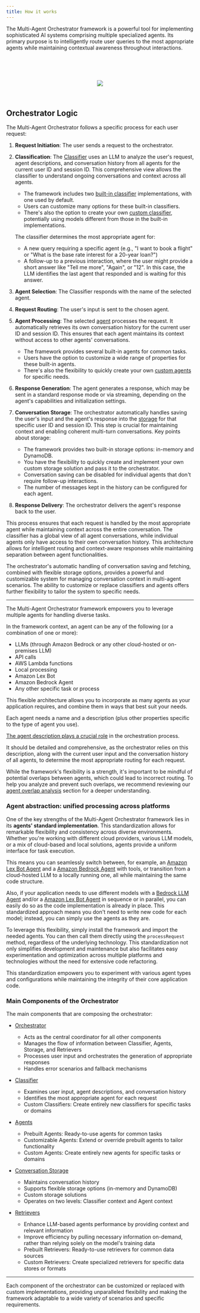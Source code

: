 ```yaml
---
title: How it works
---
```


The Multi-Agent Orchestrator framework is a powerful tool for implementing sophisticated AI systems comprising multiple specialized agents. Its primary purpose is to intelligently route user queries to the most appropriate agents while maintaining contextual awareness throughout interactions.

<br>

<br>
<br>
<p align="center">
<img src="/multi-agent-orchestrator/flow.jpg">
</p>
<br>

## Orchestrator Logic

The Multi-Agent Orchestrator follows a specific process for each user request:

1. **Request Initiation**: The user sends a request to the orchestrator.

2. **Classification**: The [Classifier](/multi-agent-orchestrator/classifiers/overview) uses an LLM to analyze the user's request, agent descriptions, and conversation history from all agents for the current user ID and session ID. This comprehensive view allows the classifier to understand ongoing conversations and context across all agents. 

   - The framework includes two [built-in classifier](/multi-agent-orchestrator/classifiers/overview) implementations, with one used by default.
   - Users can customize many options for these built-in classifiers.
   - There's also the option to create your own [custom classifier](/multi-agent-orchestrator/classifiers/custom-classifier), potentially using models different from those in the built-in implementations.

   The classifier determines the most appropriate agent for:
   - A new query requiring a specific agent (e.g., "I want to book a flight" or "What is the base rate interest for a 20-year loan?")
   - A follow-up to a previous interaction, where the user might provide a short answer like "Tell me more", "Again", or "12". In this case, the LLM identifies the last agent that responded and is waiting for this answer.

3. **Agent Selection**: The Classifier responds with the name of the selected agent.

4. **Request Routing**: The user's input is sent to the chosen agent.

5. **Agent Processing**: The selected [agent](/multi-agent-orchestrator/agents/overview) processes the request. It automatically retrieves its own conversation history for the current user ID and session ID. This ensures that each agent maintains its context without access to other agents' conversations.

   - The framework provides several built-in agents for common tasks.
   - Users have the option to customize a wide range of properties for these built-in agents.
   - There's also the flexibility to quickly create your own [custom agents](/multi-agent-orchestrator/agents/custom-agents) for specific needs.

6. **Response Generation**: The agent generates a response, which may be sent in a standard response mode or via streaming, depending on the agent's capabilities and initialization settings.

7. **Conversation Storage**: The orchestrator automatically handles saving the user's input and the agent's response into the [storage](/multi-agent-orchestrator/storage/overview) for that specific user ID and session ID. This step is crucial for maintaining context and enabling coherent multi-turn conversations. Key points about storage:
   - The framework provides two built-in storage options: in-memory and DynamoDB.
   - You have the flexibility to quickly create and implement your own custom storage solution and pass it to the orchestrator.
   - Conversation saving can be disabled for individual agents that don't require follow-up interactions.
   - The number of messages kept in the history can be configured for each agent.

8. **Response Delivery**: The orchestrator delivers the agent's response back to the user.

This process ensures that each request is handled by the most appropriate agent while maintaining context across the entire conversation. The classifier has a global view of all agent conversations, while individual agents only have access to their own conversation history. This architecture allows for intelligent routing and context-aware responses while maintaining separation between agent functionalities.

The orchestrator's automatic handling of conversation saving and fetching, combined with flexible storage options, provides a powerful and customizable system for managing conversation context in multi-agent scenarios. The ability to customize or replace classifiers and agents offers further flexibility to tailor the system to specific needs.

---


The Multi-Agent Orchestrator framework empowers you to leverage multiple agents for handling diverse tasks. 

In the framework context, an agent can be any of the following (or a combination of one or more):

- LLMs (through Amazon Bedrock or any other cloud-hosted or on-premises LLM)
- API calls
- AWS Lambda functions
- Local processing
- Amazon Lex Bot
- Amazon Bedrock Agent
- Any other specific task or process

This flexible architecture allows you to incorporate as many agents as your application requires, and combine them in ways that best suit your needs.

Each agent needs a name and a description (plus other properties specific to the type of agent you use). 

<u>The agent description plays a crucial role</u> in the orchestration process. 

It should be detailed and comprehensive, as the orchestrator relies on this description, along with the current user input and the conversation history of all agents, to determine the most appropriate routing for each request.

While the framework's flexibility is a strength, it's important to be mindful of potential overlaps between agents, which could lead to incorrect routing. To help you analyze and prevent such overlaps, we recommend reviewing our [agent overlap analysis](/multi-agent-orchestrator/cookbook/monitoring/agent-overlap) section for a deeper understanding.

### Agent abstraction: unified processing across platforms

One of the key strengths of the Multi-Agent Orchestrator framework lies in its **agents' standard implementation**.  This standardization allows for remarkable flexibility and consistency across diverse environments. Whether you're working with different cloud providers, various LLM models, or a mix of cloud-based and local solutions, agents provide a uniform interface for task execution. 

This means you can seamlessly switch between, for example, an [Amazon Lex Bot Agent](/multi-agent-orchestrator/agents/built-in/lex-bot-agent) and a [Amazon Bedrock Agent](/multi-agent-orchestrator/agents/built-in/amazon-bedrock-agent) with tools, or transition from a cloud-hosted LLM to a locally running one, all while maintaining the same code structure. 

Also, if your application needs to use different models with a [Bedrock LLM Agent](/multi-agent-orchestrator/agents/built-in/bedrock-llm-agent) and/or a [Amazon Lex Bot Agent](/multi-agent-orchestrator/agents/built-in/lex-bot-agent) in sequence or in parallel, you can easily do so as the code implementation is already in place. This standardized approach means you don't need to write new code for each model; instead, you can simply use the agents as they are. 

To leverage this flexibility, simply install the framework and import the needed agents. You can then call them directly using the `processRequest` method, regardless of the underlying technology. This standardization not only simplifies development and maintenance but also facilitates easy experimentation and optimization across multiple platforms and technologies without the need for extensive code refactoring.

This standardization empowers you to experiment with various agent types and configurations while maintaining the integrity of their core application code. 

### Main Components of the Orchestrator

The main components that are composing the orchestrator:
- [Orchestrator](/multi-agent-orchestrator/orchestrator/overview)
   - Acts as the central coordinator for all other components
   - Manages the flow of information between Classifier, Agents, Storage, and Retrievers
   - Processes user input and orchestrates the generation of appropriate responses
   - Handles error scenarios and fallback mechanisms

- [Classifier](/multi-agent-orchestrator/classifiers/overview)
   - Examines user input, agent descriptions, and conversation history
   - Identifies the most appropriate agent for each request
   - Custom Classifiers: Create entirely new classifiers for specific tasks or domains


- [Agents](/multi-agent-orchestrator/agents/overview)
   - Prebuilt Agents: Ready-to-use agents for common tasks
   - Customizable Agents: Extend or override prebuilt agents to tailor functionality
   - Custom Agents: Create entirely new agents for specific tasks or domains

- [Conversation Storage](/multi-agent-orchestrator/storage/overview)
   - Maintains conversation history
   - Supports flexible storage options (in-memory and DynamoDB)
   - Custom storage solutions
   - Operates on two levels: Classifier context and Agent context

- [Retrievers](/multi-agent-orchestrator/retrievers/overview)
   - Enhance LLM-based agents performance by providing context and relevant information
   - Improve efficiency by pulling necessary information on-demand, rather than relying solely on the model's training data
   - Prebuilt Retrievers: Ready-to-use retrievers for common data sources
   - Custom Retrievers: Create specialized retrievers for specific data stores or formats

---

Each component of the orchestrator can be customized or replaced with custom implementations, providing unparalleled flexibility and making the framework adaptable to a wide variety of scenarios and specific requirements.
